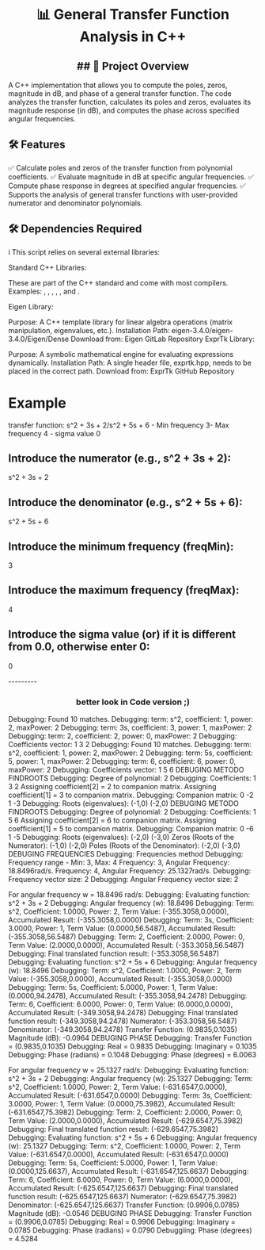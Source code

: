 
<h1 align="center"> 📊 General Transfer Function Analysis in C++</h1>
<h2 align="center">## 🚀 Project Overview</h2>
<p align="center">

A C++ implementation that allows you to compute the poles, zeros, magnitude in dB, and phase of a general transfer function. The code analyzes the transfer function, calculates its poles and zeros, evaluates its magnitude response (in dB), and computes the phase across specified angular frequencies.

## 🛠️ Features

✅ Calculate poles and zeros of the transfer function from polynomial coefficients.
✅ Evaluate magnitude in dB at specific angular frequencies.
✅ Compute phase response in degrees at specified angular frequencies.
✅ Supports the analysis of general transfer functions with user-provided numerator and denominator polynomials.

## 🛠️ Dependencies Required
i
This script relies on several external libraries:

Standard C++ Libraries:

These are part of the C++ standard and come with most compilers.
Examples: <iostream>, <string>, <cmath>, <vector>, <complex>, and <regex>.

Eigen Library:

Purpose: A C++ template library for linear algebra operations (matrix manipulation, eigenvalues, etc.).
Installation Path: eigen-3.4.0/eigen-3.4.0/Eigen/Dense
Download from: Eigen GitLab Repository
ExprTk Library:

Purpose: A symbolic mathematical engine for evaluating expressions dynamically.
Installation Path: A single header file, exprtk.hpp, needs to be placed in the correct path.
Download from: ExprTk GitHub Repository

# Example 
 transfer function: s^2 + 3s + 2/s^2 + 5s + 6 - Min frequency 3- Max frequency 4 - sigma value 0 

## Introduce the numerator (e.g., s^2 + 3s + 2):
s^2 + 3s + 2
## Introduce the denominator (e.g., s^2 + 5s + 6):
s^2 + 5s + 6
## Introduce the minimum frequency (freqMin):
3
## Introduce the maximum frequency (freqMax):
4
## Introduce the sigma value (or) if it is different from 0.0, otherwise enter 0:
0
</p>
--------- <h3 align="center"> better look in Code version ;) </h3>
<p align="center">

Debugging: Found 10 matches.
Debugging: term: s^2, coefficient: 1, power: 2, maxPower: 2
Debugging: term: 3s, coefficient: 3, power: 1, maxPower: 2
Debugging: term: 2, coefficient: 2, power: 0, maxPower: 2
Debugging: Coefficients vector: 1 3 2
Debugging: Found 10 matches.
Debugging: term: s^2, coefficient: 1, power: 2, maxPower: 2
Debugging: term: 5s, coefficient: 5, power: 1, maxPower: 2
Debugging: term: 6, coefficient: 6, power: 0, maxPower: 2
Debugging: Coefficients vector: 1 5 6
DEBUGING METODO FINDROOTS
Debugging: Degree of polynomial: 2
Debugging: Coefficients: 1 3 2
Assigning coefficient[2] = 2 to companion matrix.
Assigning coefficient[1] = 3 to companion matrix.
Debugging: Companion matrix:
 0 -2
 1 -3
Debugging: Roots (eigenvalues):
(-1,0)
(-2,0)
DEBUGING METODO FINDROOTS
Debugging: Degree of polynomial: 2
Debugging: Coefficients: 1 5 6
Assigning coefficient[2] = 6 to companion matrix.
Assigning coefficient[1] = 5 to companion matrix.
Debugging: Companion matrix:
 0 -6
 1 -5
Debugging: Roots (eigenvalues):
(-2,0)
(-3,0)
Zeros (Roots of the Numerator): (-1,0) (-2,0)
Poles (Roots of the Denominator): (-2,0) (-3,0)
DEBUGING FREQUENCIES
Debugging: Frequencies method
Debugging: Frequency range - Min: 3, Max: 4
Frequency: 3, Angular Frequency: 18.8496rad/s.
Frequency: 4, Angular Frequency: 25.1327rad/s.
Debugging: Frequency vector size: 2
Debugging: Angular Frequency vector size: 2

For angular frequency w = 18.8496 rad/s:
Debugging: Evaluating function: s^2 + 3s + 2
Debugging: Angular frequency (w): 18.8496
Debugging: Term: s^2, Coefficient: 1.0000, Power: 2, Term Value: (-355.3058,0.0000), Accumulated Result: (-355.3058,0.0000)
Debugging: Term: 3s, Coefficient: 3.0000, Power: 1, Term Value: (0.0000,56.5487), Accumulated Result: (-355.3058,56.5487)
Debugging: Term: 2, Coefficient: 2.0000, Power: 0, Term Value: (2.0000,0.0000), Accumulated Result: (-353.3058,56.5487)
Debugging: Final translated function result: (-353.3058,56.5487)
Debugging: Evaluating function: s^2 + 5s + 6
Debugging: Angular frequency (w): 18.8496
Debugging: Term: s^2, Coefficient: 1.0000, Power: 2, Term Value: (-355.3058,0.0000), Accumulated Result: (-355.3058,0.0000)
Debugging: Term: 5s, Coefficient: 5.0000, Power: 1, Term Value: (0.0000,94.2478), Accumulated Result: (-355.3058,94.2478)
Debugging: Term: 6, Coefficient: 6.0000, Power: 0, Term Value: (6.0000,0.0000), Accumulated Result: (-349.3058,94.2478)
Debugging: Final translated function result: (-349.3058,94.2478)
Numerator: (-353.3058,56.5487)
Denominator: (-349.3058,94.2478)
Transfer Function: (0.9835,0.1035)
Magnitude (dB): -0.0964
DEBUGING PHASE
Debugging: Transfer Function = (0.9835,0.1035)
Debugging: Real = 0.9835
Debugging: Imaginary = 0.1035
Debugging: Phase (radians) = 0.1048
Debugging: Phase (degrees) = 6.0063

For angular frequency w = 25.1327 rad/s:
Debugging: Evaluating function: s^2 + 3s + 2
Debugging: Angular frequency (w): 25.1327
Debugging: Term: s^2, Coefficient: 1.0000, Power: 2, Term Value: (-631.6547,0.0000), Accumulated Result: (-631.6547,0.0000)
Debugging: Term: 3s, Coefficient: 3.0000, Power: 1, Term Value: (0.0000,75.3982), Accumulated Result: (-631.6547,75.3982)
Debugging: Term: 2, Coefficient: 2.0000, Power: 0, Term Value: (2.0000,0.0000), Accumulated Result: (-629.6547,75.3982)
Debugging: Final translated function result: (-629.6547,75.3982)
Debugging: Evaluating function: s^2 + 5s + 6
Debugging: Angular frequency (w): 25.1327
Debugging: Term: s^2, Coefficient: 1.0000, Power: 2, Term Value: (-631.6547,0.0000), Accumulated Result: (-631.6547,0.0000)
Debugging: Term: 5s, Coefficient: 5.0000, Power: 1, Term Value: (0.0000,125.6637), Accumulated Result: (-631.6547,125.6637)
Debugging: Term: 6, Coefficient: 6.0000, Power: 0, Term Value: (6.0000,0.0000), Accumulated Result: (-625.6547,125.6637)
Debugging: Final translated function result: (-625.6547,125.6637)
Numerator: (-629.6547,75.3982)
Denominator: (-625.6547,125.6637)
Transfer Function: (0.9906,0.0785)
Magnitude (dB): -0.0546
DEBUGING PHASE
Debugging: Transfer Function = (0.9906,0.0785)
Debugging: Real = 0.9906
Debugging: Imaginary = 0.0785
Debugging: Phase (radians) = 0.0790
Debuggiing: Phase (degrees) = 4.5284

</p>
